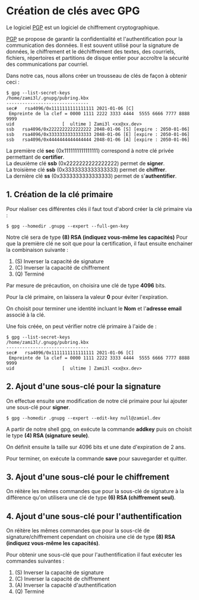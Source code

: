 Création de clés avec GPG
===

Le logiciel [PGP](https://fr.wikipedia.org/wiki/Pretty_Good_Privacy) est un logiciel de chiffrement cryptographique.  

[PGP](https://fr.wikipedia.org/wiki/Pretty_Good_Privacy) se propose de garantir la confidentialité et l'authentification pour la communication des données. Il est souvent utilisé pour la signature de données, le chiffrement et le déchiffrement des textes, des courriels, fichiers, répertoires et partitions de disque entier pour accroître la sécurité des communications par courriel.

Dans notre cas, nous allons créer un trousseau de clés de façon à obtenir ceci :

```
$ gpg --list-secret-keys
/home/zami3l/.gnupg/pubring.kbx
-------------------------------
sec#   rsa4096/0x1111111111111111 2021-01-06 [C]
 Empreinte de la clef = 0000 1111 2222 3333 4444  5555 6666 7777 8888 9999
uid                  [  ultime ] Zami3l <xx@xx.dev>
ssb   rsa4096/0x2222222222222222 2048-01-06 [S] [expire : 2050-01-06]
ssb   rsa4096/0x3333333333333333 2048-01-06 [E] [expire : 2050-01-06]
ssb   rsa4096/0x4444444444444444 2048-01-06 [A] [expire : 2050-01-06]
```

La première clé **sec** (0x1111111111111111) correspond à notre clé privée permettant de **certifier**.  
La deuxième clé **ssb** (0x2222222222222222) permet de **signer**.  
La troisième clé **ssb** (0x3333333333333333) permet de **chiffrer**.  
La dernière clé **ss** (0x3333333333333333) permet de s'**authentifier**.

## 1. Création de la clé primaire

Pour réaliser ces différentes clés il faut tout d'abord créer la clé primaire via :

```
$ gpg --homedir .gnupg --expert --full-gen-key
```

Notre clé sera de type **(8) RSA (indiquez vous-même les capacités)**
Pour que la première clé ne soit que pour la certification, il faut ensuite enchainer la combinaison suivante :
1. (S) Inverser la capacité de signature
2. (C) Inverser la capacité de chiffrement
3. (Q) Terminé

Par mesure de précaution, on choisira une clé de type **4096** bits.

Pour la clé primaire, on laissera la valeur **0** pour éviter l'expiration.

On choisit pour terminer une identité incluant le **Nom** et l'**adresse email** associé à la clé.

Une fois créée, on peut vérifier notre clé primaire à l'aide de :

```
$ gpg --list-secret-keys
/home/zami3l/.gnupg/pubring.kbx
-------------------------------
sec#   rsa4096/0x1111111111111111 2021-01-06 [C]
 Empreinte de la clef = 0000 1111 2222 3333 4444  5555 6666 7777 8888 9999
uid                  [  ultime ] Zami3l <xx@xx.dev>
```

## 2. Ajout d'une sous-clé pour la signature

On effectue ensuite une modification de notre clé primaire pour lui ajouter une sous-clé pour **signer**.

```
$ gpg --homedir .gnupg --expert --edit-key null@zamiel.dev
```

A partir de notre shell gpg, on exécute la commande **addkey** puis on choisit le type **(4) RSA (signature seule)**.

On définit ensuite la taille sur 4096 bits et une date d'expiration de 2 ans.

Pour terminer, on exécute la commande **save** pour sauvegarder et quitter.

## 3. Ajout d'une sous-clé pour le chiffrement

On réitère les mêmes commandes que pour la sous-clé de signature à la différence qu'on utilisera une clé de type **(6) RSA (chiffrement seul)**.

## 4. Ajout d'une sous-clé pour l'authentification

On réitère les mêmes commandes que pour la sous-clé de signature/chiffrement cependant on choisira une clé de type **(8) RSA (indiquez vous-même les capacités)**.

Pour obtenir une sous-clé que pour l'authentification il faut exécuter les commandes suivantes :
1. (S) Inverser la capacité de signature
2. (C) Inverser la capacité de chiffrement
3. (A) Inverser la capacité d'authentification
4. (Q) Terminé

